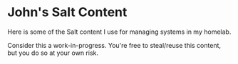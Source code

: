 # John's Salt Content

Here is some of the Salt content I use for managing systems in my homelab.

Consider this a work-in-progress. You're free to steal/reuse this content, but you do so at your own risk.